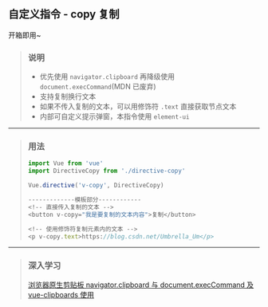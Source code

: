 ## 自定义指令 - copy 复制

开箱即用~

> ### 说明
>
> - 优先使用 `navigator.clipboard` 再降级使用 `document.execCommand`(MDN 已废弃)
> - 支持复制换行文本
> - 如果不传入复制的文本，可以用修饰符 `.text` 直接获取节点文本
> - 内部可自定义提示弹窗，本指令使用 `element-ui`

---

> ### 用法
>
> ```js
> import Vue from 'vue'
> import DirectiveCopy from './directive-copy'
>
> Vue.directive('v-copy', DirectiveCopy)
>
> -------------模板部分------------
> <!-- 直接传入复制的文本 -->
> <button v-copy="我是要复制的文本内容">复制</button>
>
> <!-- 使用修饰符复制元素内的文本 -->
> <p v-copy.text>https://blog.csdn.net/Umbrella_Um</p>
>
> ```

---

> ### 深入学习
>
> [浏览器原生剪贴板 navigator.clipboard 与 document.execCommand 及 vue-clipboards 使用](https://blog.csdn.net/Umbrella_Um/article/details/111067720?spm=1001.2014.3001.5502)
